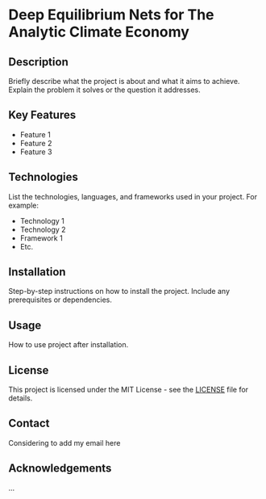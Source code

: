 # Deep Equilibrium Nets for The Analytic Climate Economy

## Description

Briefly describe what the project is about and what it aims to achieve. Explain the problem it solves or the question it addresses.

## Key Features

- Feature 1
- Feature 2
- Feature 3

## Technologies

List the technologies, languages, and frameworks used in your project. For example:

- Technology 1
- Technology 2
- Framework 1
- Etc.

## Installation

Step-by-step instructions on how to install the project. Include any prerequisites or dependencies.

## Usage

How to use project after installation.

## License

This project is licensed under the MIT License - see the [LICENSE](LICENSE) file for details.

## Contact

Considering to add my email here

## Acknowledgements

...
